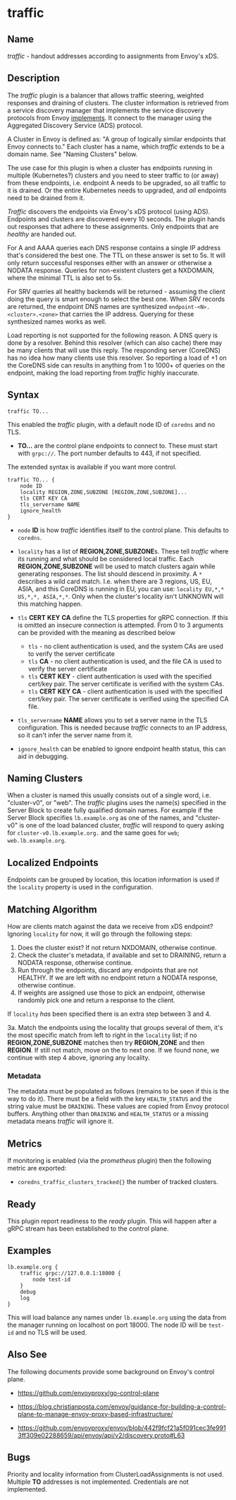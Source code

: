 # traffic

## Name

*traffic* - handout addresses according to assignments from Envoy's xDS.

## Description

The *traffic* plugin is a balancer that allows traffic steering, weighted responses
and draining of clusters. The cluster information is retrieved from a service
discovery manager that implements the service discovery protocols from Envoy
[implements](https://www.envoyproxy.io/docs/envoy/latest/api-docs/xds_protocol). It connect to the
manager using the Aggregated Discovery Service (ADS) protocol.

A Cluster in Envoy is defined as: "A group of logically similar endpoints that Envoy connects to."
Each cluster has a name, which *traffic* extends to be a domain name. See "Naming Clusters" below.

The use case for this plugin is when a cluster has endpoints running in multiple (Kubernetes?)
clusters and you need to steer traffic to (or away) from these endpoints, i.e. endpoint A needs to
be upgraded, so all traffic to it is drained. Or the entire Kubernetes needs to upgraded, and *all*
endpoints need to be drained from it.

*Traffic* discovers the endpoints via Envoy's xDS protocol (using ADS). Endpoints and clusters are
discovered every 10 seconds. The plugin hands out responses that adhere to these assignments. Only
endpoints that are *healthy* are handed out.

For A and AAAA queries each DNS response contains a single IP address that's considered the best
one. The TTL on these answer is set to 5s. It will only return successful responses either with an
answer or otherwise a NODATA response. Queries for non-existent clusters get a NXDOMAIN, where the
minimal TTL is also set to 5s.

For SRV queries all healthy backends will be returned - assuming the client doing the query is smart
enough to select the best one. When SRV records are returned, the endpoint DNS names are synthesized
`endpoint-<N>.<cluster>.<zone>` that carries the IP address. Querying for these synthesized names
works as well.

Load reporting is not supported for the following reason. A DNS query is done by a resolver.
Behind this resolver (which can also cache) there may be many clients that will use this reply. The
responding server (CoreDNS) has no idea how many clients use this resolver. So reporting a load of
+1 on the CoreDNS side can results in anything from 1 to 1000+ of queries on the endpoint, making
the load reporting from *traffic* highly inaccurate.

## Syntax

~~~
traffic TO...
~~~

This enabled the *traffic* plugin, with a default node ID of `coredns` and no TLS.

*  **TO...** are the control plane endpoints to connect to. These must start with `grpc://`. The
  port number defaults to 443, if not specified.

The extended syntax is available if you want more control.

~~~
traffic TO... {
    node ID
    locality REGION,ZONE,SUBZONE [REGION,ZONE,SUBZONE]...
    tls CERT KEY CA
    tls_servername NAME
    ignore_health
}
~~~

*  `node` **ID** is how *traffic* identifies itself to the control plane. This defaults to `coredns`.
*  `locality` has a list of **REGION,ZONE,SUBZONE**s. These tell *traffic* where its running and what should be
   considered local traffic. Each **REGION,ZONE,SUBZONE** will be used to match clusters again while generating
   responses. The list should descend in proximity. A `*` describes a wild card match. I.e. when
   there are 3 regions, US, EU, ASIA, and this CoreDNS is running in EU, you can use:
   `locality EU,*,* US,*,*, ASIA,*,*`. Only when the cluster's locality isn't UNKNOWN will this
   matching happen.
* `tls` **CERT** **KEY** **CA** define the TLS properties for gRPC connection. If this is omitted an
  insecure connection is attempted. From 0 to 3 arguments can be provided with the meaning as described below

  * `tls` - no client authentication is used, and the system CAs are used to verify the server certificate
  * `tls` **CA** - no client authentication is used, and the file CA is used to verify the server certificate
  * `tls` **CERT** **KEY** - client authentication is used with the specified cert/key pair.
    The server certificate is verified with the system CAs.
  * `tls` **CERT** **KEY** **CA** - client authentication is used with the specified cert/key pair.
    The server certificate is verified using the specified CA file.

* `tls_servername` **NAME** allows you to set a server name in the TLS configuration. This is needed
  because *traffic* connects to an IP address, so it can't infer the server name from it.
* `ignore_health` can be enabled to ignore endpoint health status, this can aid in debugging.

## Naming Clusters

When a cluster is named this usually consists out of a single word, i.e. "cluster-v0", or "web".
The *traffic* plugins uses the name(s) specified in the Server Block to create fully qualified
domain names. For example if the Server Block specifies `lb.example.org` as one of the names,
and "cluster-v0" is one of the load balanced cluster, *traffic* will respond to query asking for
`cluster-v0.lb.example.org.` and the same goes for `web`; `web.lb.example.org`.

## Localized Endpoints

Endpoints can be grouped by location, this location information is used if the `locality` property
is used in the configuration.

## Matching Algorithm

How are clients match against the data we receive from xDS endpoint? Ignoring `locality` for now,
it will go through the following steps:

1. Does the cluster exist? If not return NXDOMAIN, otherwise continue.
2. Check the cluster's metadata, if available and set to DRAINING, return a NODATA response,
   otherwise continue.
3. Run through the endpoints, discard any endpoints that are not HEALTHY. If we are left with no
   endpoint return a NODATA response, otherwise continue.
4. If weights are assigned use those to pick an endpoint, otherwise randomly pick one and return a
   response to the client.

If `locality` *has* been specified there is an extra step between 3 and 4.

3a. Match the endpoints using the locality that groups several of them, it's the most specific match
    from left to right in the `locality` list; if no **REGION,ZONE,SUBZONE** matches then try
    **REGION,ZONE** and then **REGION**. If still not match, move on the to next one. If we found
    none, we continue with step 4 above, ignoring any locality.

### Metadata

The metadata must be populated as follows (remains to be seen if this is the way to do it). There
must be a field with the key `HEALTH_STATUS` and the string value must be `DRAINING`. These values
are copied from Envoy protocol buffers. Anything other than `DRAINING` and `HEALTH_STATUS` or a
missing metadata means *traffic* will ignore it.

## Metrics

If monitoring is enabled (via the *prometheus* plugin) then the following metric are exported:

* `coredns_traffic_clusters_tracked{}` the number of tracked clusters.

## Ready

This plugin report readiness to the *ready* plugin. This will happen after a gRPC stream has been
established to the control plane.

## Examples

~~~
lb.example.org {
    traffic grpc://127.0.0.1:18000 {
        node test-id
    }
    debug
    log
}
~~~

This will load balance any names under `lb.example.org` using the data from the manager running on
localhost on port 18000. The node ID will be `test-id` and no TLS will be used.

## Also See

The following documents provide some background on Envoy's control plane.

 *  <https://github.com/envoyproxy/go-control-plane>

 *  <https://blog.christianposta.com/envoy/guidance-for-building-a-control-plane-to-manage-envoy-proxy-based-infrastructure/>

 *  <https://github.com/envoyproxy/envoy/blob/442f9fcf21a5f091cec3fe9913ff309e02288659/api/envoy/api/v2/discovery.proto#L63>

## Bugs

Priority and locality information from ClusterLoadAssignments is not used. Multiple **TO** addresses
is not implemented. Credentials are not implemented.
